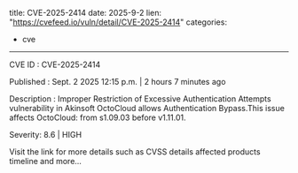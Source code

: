  
title: CVE-2025-2414
date: 2025-9-2
lien: "https://cvefeed.io/vuln/detail/CVE-2025-2414"
categories:
  - cve
---

CVE ID : CVE-2025-2414

Published :  Sept. 2
2025
12:15 p.m. | 2 hours
7 minutes ago

Description : Improper Restriction of Excessive Authentication Attempts vulnerability in Akinsoft OctoCloud allows Authentication Bypass.This issue affects OctoCloud: from s1.09.03 before v1.11.01.

Severity: 8.6 | HIGH

Visit the link for more details
such as CVSS details
affected products
timeline
and more...
